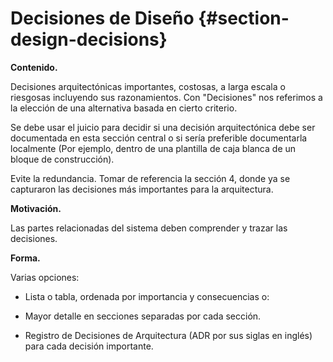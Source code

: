 Decisiones de Diseño {#section-design-decisions}
====================

**Contenido.**

Decisiones arquitectónicas importantes, costosas, a larga escala o
riesgosas incluyendo sus razonamientos. Con \"Decisiones\" nos referimos
a la elección de una alternativa basada en cierto criterio.

Se debe usar el juicio para decidir si una decisión arquitectónica debe
ser documentada en esta sección central o si sería preferible
documentarla localmente (Por ejemplo, dentro de una plantilla de caja
blanca de un bloque de construcción).

Evite la redundancia. Tomar de referencia la sección 4, donde ya se
capturaron las decisiones más importantes para la arquitectura.

**Motivación.**

Las partes relacionadas del sistema deben comprender y trazar las
decisiones.

**Forma.**

Varias opciones:

-   Lista o tabla, ordenada por importancia y consecuencias o:

-   Mayor detalle en secciones separadas por cada sección.

-   Registro de Decisiones de Arquitectura (ADR por sus siglas en
    inglés) para cada decisión importante.
